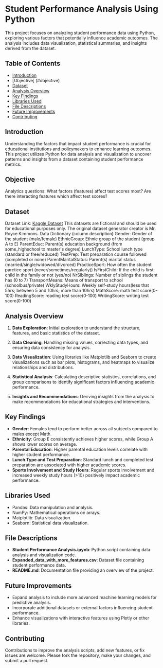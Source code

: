 # Student Performance Analysis Using Python

This project focuses on analyzing student performance data using Python, exploring various factors that potentially influence academic outcomes. The analysis includes data visualization, statistical summaries, and insights derived from the dataset.

## Table of Contents
- [Introduction](#introduction)
- [Objective] (#objective)
- [Dataset](#dataset)
- [Analysis Overview](#analysis-overview)
- [Key Findings](#key-findings)
- [Libraries Used](#libraries-used)
- [File Descriptions](#file-descriptions)
- [Future Improvements](#future-improvements)
- [Contributing](#contributing)

## Introduction

Understanding the factors that impact student performance is crucial for educational institutions and policymakers to enhance learning outcomes. This project utilizes Python for data analysis and visualization to uncover patterns and insights from a dataset containing student performance metrics.

## Objective 

Analytics questions:
What factors (features) affect test scores most?
Are there interacting features which affect test scores?

## Dataset

Dataset Link: [Kaggle Dataset](https://www.kaggle.com/datasets/desalegngeb/students-exam-scores)
This datasets are fictional and should be used for educational purposes only.
The original dataset generator creator is Mr. Royce Kimmons.
Data Dictionary (column description)
Gender: Gender of the student (male/female)
EthnicGroup: Ethnic group of the student (group A to E)
ParentEduc: Parent(s) education background (from some_highschool to master's degree)
LunchType: School lunch type (standard or free/reduced)
TestPrep: Test preparation course followed (completed or none)
ParentMaritalStatus: Parent(s) marital status (married/single/widowed/divorced)
PracticeSport: How often the student parctice sport (never/sometimes/regularly))
IsFirstChild: If the child is first child in the family or not (yes/no)
NrSiblings: Number of siblings the student has (0 to 7)
TransportMeans: Means of transport to school (schoolbus/private)
WklyStudyHours: Weekly self-study hours(less that 5hrs; between 5 and 10hrs; more than 10hrs)
MathScore: math test score(0-100)
ReadingScore: reading test score(0-100)
WritingScore: writing test score(0-100)

## Analysis Overview

1. **Data Exploration**: Initial exploration to understand the structure, features, and basic statistics of the dataset.
   
2. **Data Cleaning**: Handling missing values, correcting data types, and ensuring data consistency for analysis.

3. **Data Visualization**: Using libraries like Matplotlib and Seaborn to create visualizations such as bar plots, histograms, and heatmaps to visualize relationships and distributions.

4. **Statistical Analysis**: Calculating descriptive statistics, correlations, and group comparisons to identify significant factors influencing academic performance.

5. **Insights and Recommendations**: Deriving insights from the analysis to make recommendations for educational strategies and interventions.

## Key Findings

- **Gender**: Females tend to perform better across all subjects compared to males except Math.
- **Ethnicity**: Group E consistently achieves higher scores, while Group A shows lower scores on average.
- **Parental Education**: Higher parental education levels correlate with higher student performance.
- **Lunch Type and Test Preparation**: Standard lunch and completed test preparation are associated with higher academic scores.
- **Sports Involvement and Study Hours**: Regular sports involvement and increased weekly study hours (>10) positively impact academic performance.


## Libraries Used

- Pandas: Data manipulation and analysis.
- NumPy: Mathematical operations on arrays.
- Matplotlib: Data visualization.
- Seaborn: Statistical data visualization.


## File Descriptions

- **Student Performance Analysis.ipynb**: Python script containing data analysis and visualization code.
- **Expanded_data_with_more_features.csv**: Dataset file containing student performance data.
- **README.md**: Documentation file providing an overview of the project.

## Future Improvements

- Expand analysis to include more advanced machine learning models for predictive analysis.
- Incorporate additional datasets or external factors influencing student performance.
- Enhance visualizations with interactive features using Plotly or other libraries.

## Contributing

Contributions to improve the analysis scripts, add new features, or fix issues are welcome. Please fork the repository, make your changes, and submit a pull request.
